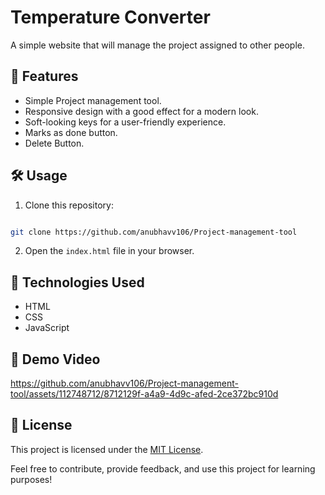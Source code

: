 # Temperature Converter

A simple website that will manage the project assigned to other people.

## 🚀 Features

- Simple Project management tool.
- Responsive design with a good effect for a modern look.
- Soft-looking keys for a user-friendly experience.
- Marks as done button.
- Delete Button.

## 🛠️ Usage

1. Clone this repository: 
```bash 

git clone https://github.com/anubhavv106/Project-management-tool
   ```
2. Open the `index.html` file in your browser.

## 🧰 Technologies Used

- HTML
- CSS
- JavaScript

## 🎥 Demo Video


https://github.com/anubhavv106/Project-management-tool/assets/112748712/8712129f-a4a9-4d9c-afed-2ce372bc910d



## 📝 License

This project is licensed under the [MIT License](LICENSE).

Feel free to contribute, provide feedback, and use this project for learning purposes!




